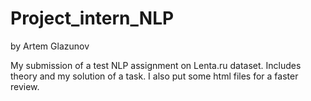 # Project_intern_NLP 
by Artem Glazunov

 My submission of a test NLP assignment on Lenta.ru dataset. 
 Includes theory and my solution of a task.
 I also put some html files for a faster review. 
